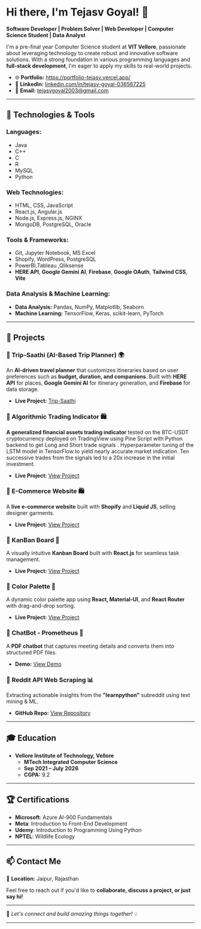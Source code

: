 
# **Hi there, I'm Tejasv Goyal! 👋**  

**Software Developer | Problem Solver | Web Developer | Computer Science Student | Data Analyst**  

I'm a pre-final year Computer Science student at **VIT Vellore**, passionate about leveraging technology to create robust and innovative software solutions. With a strong foundation in various programming languages and **full-stack development**, I'm eager to apply my skills to real-world projects.  

- 🌐 **Portfolio:** https://portfolio-tejasv.vercel.app/ 
- 💼 **LinkedIn:** [linkedin.com/in/tejasv-goyal-036567225](https://www.linkedin.com/in/tejasv-goyal-036567225)  
- 📧 **Email:** tejasvgoyal2003@gmail.com  

---

## **🔧 Technologies & Tools**  

### **Languages:**  
- Java
- C++
- C
- R
- MySQL
- Python
### **Web Technologies:**  
- HTML, CSS, JavaScript  
- React.js, Angular.js  
- Node.js, Express.js, NGINX  
- MongoDB, PostgreSQL, Oracle  

### **Tools & Frameworks:**  
- Git, Jupyter Notebook, MS Excel  
- Shopify, WordPress, PostgreSQL
- PowerBI,Tableau ,Qliksense
- **HERE API**, **Google Gemini AI**, **Firebase**, **Google OAuth**, **Tailwind CSS**, **Vite**  

### **Data Analysis & Machine Learning:**  
- **Data Analysis:** Pandas, NumPy, Matplotlib, Seaborn  
- **Machine Learning:** TensorFlow, Keras, scikit-learn, PyTorch  

---

## **🚀 Projects**  

### **🔹 Trip-Saathi (AI-Based Trip Planner) 🌍**  
An **AI-driven travel planner** that customizes itineraries based on user preferences such as **budget, duration, and companions**. Built with **HERE API** for places, **Google Gemini AI** for itinerary generation, and **Firebase** for data storage.  
- **Live Project:** [Trip-Saathi](https://trip-saathi.vercel.app/)
  
### **🔹 Algorithmic Trading Indicator 🛍️**  
**A generalized financial assets trading indicator** tested on the BTC-USDT cryptocurrency deployed on TradingView
using Pine Script with Python backend to get Long and Short trade signals . Hyperparameter tuning of the LSTM model
in TensorFlow to yield nearly accurate market indication .Ten successive trades from the signals led to a 20x increase in
the initial investment.  
- **Live Project:** [View Project](https://github.com/tejasv9081/Algorithmic-Trading-Indicator)
  
### **🔹 E-Commerce Website 🛍️**  
A **live e-commerce website** built with **Shopify** and **Liquid JS**, selling designer garments.  
- **Live Project:** [View Project](https://swativijaivargie.com)  

### **🔹 KanBan Board 📝**  
A visually intuitive **Kanban Board** built with **React.js** for seamless task management.  
- **Live Project:** [View Project](https://kanban-board-react-steel.vercel.app/)  

### **🔹 Color Palette 🎨**  
A dynamic color palette app using **React, Material-UI**, and **React Router** with drag-and-drop sorting.  
- **Live Project:** [View Project](https://5pnrrl.csb.app/palette/flat-ui-colors-dutch)  

### **🔹 ChatBot - Prometheus 🤖**  
A **PDF chatbot** that captures meeting details and converts them into structured PDF files.  
- **Demo:** [View Demo](https://www.figma.com)  

### **🔹 Reddit API Web Scraping 📊**  
Extracting actionable insights from the **"learnpython"** subreddit using text mining & ML.  
- **GitHub Repo:** [View Repository](https://github.com/tejasv9081/ReddIt_API_Webscrapping)  

---

## **🎓 Education**  

- **Vellore Institute of Technology, Vellore**  
  - **MTech Integrated Computer Science**  
  - **Sep 2021 – July 2026**  
  - **CGPA:** 9.2  

---

## **🏆 Certifications**  

- **Microsoft**: Azure AI-900 Fundamentals  
- **Meta**: Introduction to Front-End Development  
- **Udemy**: Introduction to Programming Using Python  
- **NPTEL**: Wildlife Ecology  

---

## **📫 Contact Me**  

📍 **Location:** Jaipur, Rajasthan  

Feel free to reach out if you'd like to **collaborate, discuss a project, or just say hi!**  

---

🚀 *Let's connect and build amazing things together!* 💡  

---
